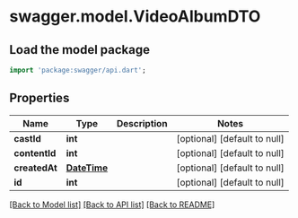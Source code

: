 # swagger.model.VideoAlbumDTO

## Load the model package
```dart
import 'package:swagger/api.dart';
```

## Properties
Name | Type | Description | Notes
------------ | ------------- | ------------- | -------------
**castId** | **int** |  | [optional] [default to null]
**contentId** | **int** |  | [optional] [default to null]
**createdAt** | [**DateTime**](DateTime.md) |  | [optional] [default to null]
**id** | **int** |  | [optional] [default to null]

[[Back to Model list]](../README.md#documentation-for-models) [[Back to API list]](../README.md#documentation-for-api-endpoints) [[Back to README]](../README.md)



